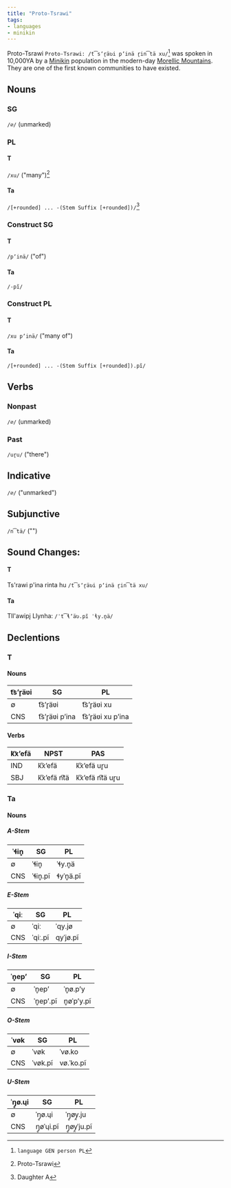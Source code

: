 ```yaml
---
title: "Proto-Tsrawi"
tags:
- languages
- minikin
---
```

Proto-Tsrawi `Proto-Tsrawi: /t͡sʼr̥äʋi pʼinä r̥in͡tä xu/`[^1] was spoken in 10,000YA by a [Minikin](fauna/2nd%20realm/minikin/minikin.md) population in the modern-day [Morellic Mountains](locations/2nd-realm/central-continent/morellic-mountains.md). They are one of the first known communities to have existed.

## Nouns
### SG
`/∅/` (unmarked)

### PL
#### T
`/xu/` ("many")[^2]

#### Ta
`/[+rounded] ... -(Stem Suffix [+rounded])/`[^3]

### Construct SG
#### T
`/pʼinä/` ("of")

#### Ta
`/-pĩ/`

### Construct PL
#### T
`/xu pʼinä/` ("many of")

#### Ta
`/[+rounded] ... -(Stem Suffix [+rounded]).pĩ/`

## Verbs
### Nonpast
`/∅/` (unmarked)

### Past
`/ur̥u/` ("there")

## Indicative
`/∅/` ("unmarked")

## Subjunctive
`/n͡tä/` ("")

## Sound Changes:
#### T
Ts'rawi p'ina rinta hu
`/t͡sʼr̥äʋi pʼinä r̥in͡tä xu/`

#### Ta
Tll'awipį Llynha:
`/ˈt͡ɬʼäʋ.pĩ ˈɬy.n̥ä/`


## Declentions
### T
#### Nouns
t͡sʼr̥äʋi|SG   |PL
------|-----|-----
∅|t͡sʼr̥äʋi|t͡sʼr̥äʋi xu
CNS|t͡sʼr̥äʋi pʼina|t͡sʼr̥äʋi xu pʼina

#### Verbs
k͡xʼefä|NPST   |PAS
------|-----|-----
IND|k͡xʼefä|k͡xʼefä ur̥u
SBJ|k͡xʼefä n͡tä|k͡xʼefä n͡tä ur̥u

### Ta
#### Nouns
##### A-Stem
ˈɬin̥|SG   |PL
------|-----|-----
∅|ˈɬin̥|ˈɬy.n̥ä
CNS|ˈɬin̥.pĩ|ɬyˈn̥ä.pĩ

##### E-Stem
ˈqiː|SG   |PL
------|-----|-----
∅|ˈqiː|ˈqy.jø
CNS|ˈqiː.pĩ|qyˈjø.pĩ

##### I-Stem
ˈn̥epʼ|SG   |PL
------|-----|-----
∅|ˈn̥epʼ|ˈn̥ø.pʼy
CNS|ˈn̥epʼ.pĩ|n̥øˈpʼy.pĩ

##### O-Stem
ˈvøk|SG   |PL
------|-----|-----
∅|ˈvøk|ˈvø.ko
CNS|ˈvøk.pĩ|vø.ˈko.pĩ

##### U-Stem
ˈŋ̥ø.ɥi|SG   |PL
------|-----|-----
∅|ˈŋ̥ø.ɥi|ˈŋ̥øy̯.ju
CNS|ŋ̥øˈɥi.pĩ|ŋ̥øy̯ˈju.pĩ

[^1]: `language GEN person PL`
[^2]: Proto-Tsrawi
[^3]: Daughter A